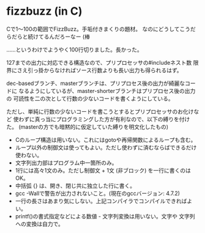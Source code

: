 fizzbuzz (in C)
===============
Cで1〜100の範囲でFizzBuzz。手垢付きまくりの題材。
なのにどうしてこうだらだらと続けてるんだろーなー (棒

……というわけでようやく100行切りました。長かった。

127までの出力に対応できる構造なので、プリプロセッサの#includeネスト数
限界にさえ引っ掛からなければソース行数よりも長い出力も得られるはず。

dec-basedブランチ、masterブランチは、プリプロセス後の出力が綺麗なコードに
なるようにしているが、master-shorterブランチはプリプロセス後の出力の
可読性を二の次として行数の少ないコードを書くようにしている。

ただし、単純に行数の少ないコードを書こうとするとプリプロセッサのお化けなど
使わずに真っ当にプログラミングした方が有利なので、以下の縛りを付けた。
(masterの方でも暗黙的に仮定していた縛りを明文化したもの)

* Cのループ構造は用いない。これにはgotoや再帰関数によるループも含む。
* ループ以外の制御文は使ってもよい。ただし使わずに済むならばできるだけ
  使わない。
* 文字列出力部はプログラム中一箇所のみ。
* 1行には高々1文のみ。ただし制御文 + 1文 (非ブロック) を一行に書くのはOK。
* 中括弧 {} は、開き、閉じ共に独立した行に書く。
* gcc -Wallで警告が出力されないこと。(現在のgccバージョン: 4.7.2)
* 一行の長さはあまり気にしない。上記コンパイラでコンパイルできればよい。
* printf()の書式指定などによる数値 - 文字列変換は用いない。文字や
  文字列への変換は自力で。
